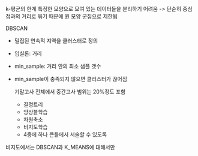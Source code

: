 k-평균의 한계
특정한 모양으로 모여 있는 데이터들을 분리하기 어려움 -> 단순히 중심점과의 거리로 묶기 때문에 원 모양 군집으로 제한됨

DBSCAN
- 밀집된 연속적 지역을 클러스터로 정의
- 입실론: 거리
- min_sample: 거리 안의 최소 샘플 갯수
- min_sample이 충족되지 않으면 클러스터가 끊어짐

  기말고사 전체에서 중간고사 범위는 20%정도 포함
  - 결정트리
  - 앙상블학습
  - 차원축소
  - 비지도학습
  - 4중에 하나 큰틀에서 서술할 수 있도록

비지도에서는 DBSCAN과 K_MEANS에 대해서만
